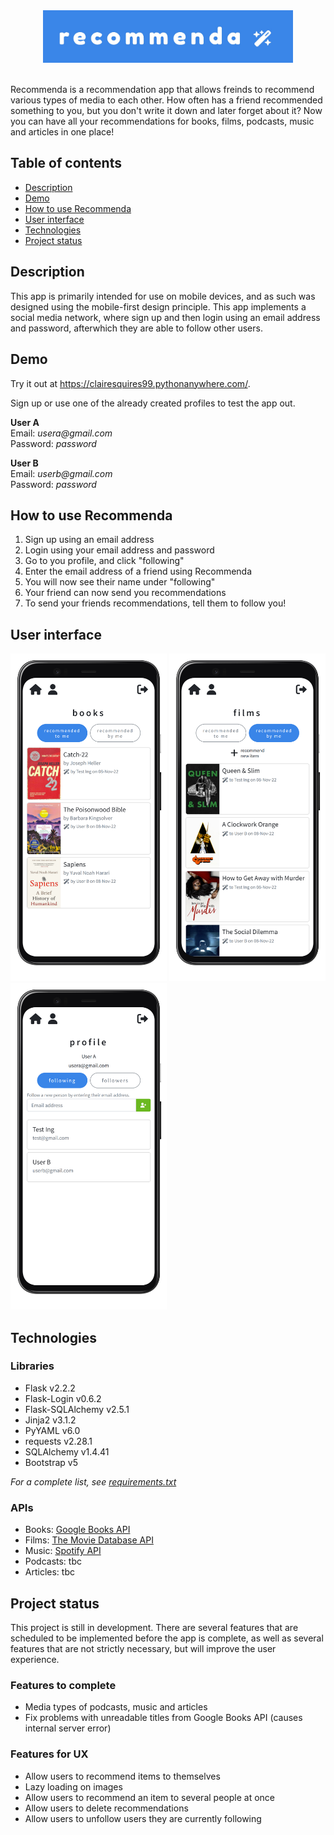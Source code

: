 <div align="center">
<img src="/assets/recommenda.jpg" style="width: 400px">
</div>
<br>

Recommenda is a recommendation app that allows freinds to recommend various types of media to each other. How often has a friend recommended something to you, but you don't write it down and later forget about it? Now you can have all your recommendations for books, films, podcasts, music and articles in one place!

## Table of contents
- [Description](#description)
- [Demo](#demo)
- [How to use Recommenda](#how-to-use-recommenda)
- [User interface](#user-interface)
- [Technologies](#technologies)
- [Project status](#project-status)

## Description
This app is primarily intended for use on mobile devices, and as such was designed using the mobile-first design principle. This app implements a social media network, where sign up and then login using an email address and password, afterwhich they are able to follow other users.

## Demo
Try it out at https://clairesquires99.pythonanywhere.com/. 

Sign up or use one of the already created profiles to test the app out.

**User A**<br>
Email: _usera@gmail.com_<br>
Password: _password_

**User B**<br>
Email: _userb@gmail.com_<br>
Password: _password_

## How to use Recommenda

1. Sign up using an email address
2. Login using your email address and password
3. Go to you profile, and click "following"
4. Enter the email address of a friend using Recommenda
5. You will now see their name under "following"
6. Your friend can now send you recommendations
7. To send your friends recommendations, tell them to follow you!

## User interface
<div float="left">
<img src="/assets/books.png" width="250px">
<img src="/assets/films.png" width="250px">
<img src="/assets/profile.png" width="250px">
</div>

## Technologies

### Libraries

- Flask v2.2.2
- Flask-Login v0.6.2
- Flask-SQLAlchemy v2.5.1
- Jinja2 v3.1.2
- PyYAML v6.0
- requests v2.28.1
- SQLAlchemy v1.4.41
- Bootstrap v5

_For a complete list, see [requirements.txt](requirements.txt)_

### APIs

- Books: [Google Books API](https://developers.google.com/books/docs/v1/using)
- Films: [The Movie Database API](https://developers.themoviedb.org/3/getting-started/introduction)
- Music: [Spotify API](https://developer.spotify.com/documentation/web-api/)
- Podcasts: tbc
- Articles: tbc

## Project status

This project is still in development. There are several features that are scheduled to be implemented before the app is complete, as well as several features that are not strictly necessary, but will improve the user experience.

### Features to complete

- Media types of podcasts, music and articles
- Fix problems with unreadable titles from Google Books API (causes internal server error)

### Features for UX

- Allow users to recommend items to themselves
- Lazy loading on images
- Allow users to recommend an item to several people at once
- Allow users to delete recommendations
- Allow users to unfollow users they are currently following
